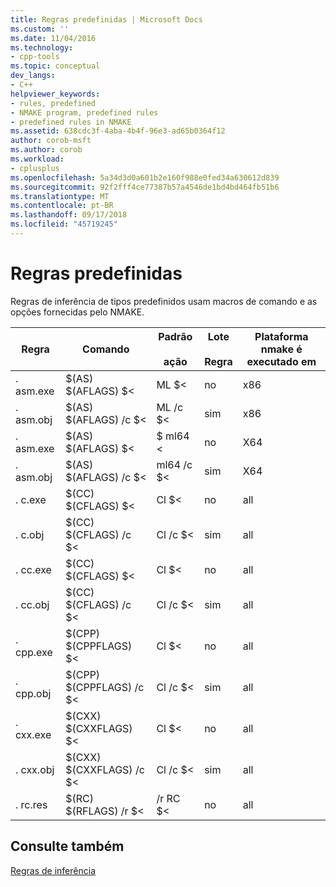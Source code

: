 ```yaml
---
title: Regras predefinidas | Microsoft Docs
ms.custom: ''
ms.date: 11/04/2016
ms.technology:
- cpp-tools
ms.topic: conceptual
dev_langs:
- C++
helpviewer_keywords:
- rules, predefined
- NMAKE program, predefined rules
- predefined rules in NMAKE
ms.assetid: 638cdc3f-4aba-4b4f-96e3-ad65b0364f12
author: corob-msft
ms.author: corob
ms.workload:
- cplusplus
ms.openlocfilehash: 5a34d3d0a601b2e160f988e0fed34a630612d839
ms.sourcegitcommit: 92f2fff4ce77387b57a4546de1bd4bd464fb51b6
ms.translationtype: MT
ms.contentlocale: pt-BR
ms.lasthandoff: 09/17/2018
ms.locfileid: "45719245"
---
```

# <a name="predefined-rules"></a>Regras predefinidas

Regras de inferência de tipos predefinidos usam macros de comando e as opções fornecidas pelo NMAKE.

|Regra|Comando|Padrão<br /><br /> ação|Lote<br /><br /> Regra|Plataforma nmake é executado em|
|----------|-------------|------------------------|--------------------|----------------------------|
|. asm.exe|$(AS) $(AFLAGS) $&LT;|ML $<|no|x86|
|. asm.obj|$(AS) $(AFLAGS) /c $<|ML /c $<|sim|x86|
|. asm.exe|$(AS) $(AFLAGS) $&LT;|$ ml64 <|no|X64|
|. asm.obj|$(AS) $(AFLAGS) /c $<|ml64 /c $<|sim|X64|
|. c.exe|$(CC) $(CFLAGS) $&LT;|Cl $<|no|all|
|. c.obj|$(CC) $(CFLAGS) /c $<|Cl /c $<|sim|all|
|. cc.exe|$(CC) $(CFLAGS) $&LT;|Cl $<|no|all|
|. cc.obj|$(CC) $(CFLAGS) /c $<|Cl /c $<|sim|all|
|. cpp.exe|$(CPP) $(CPPFLAGS) $&LT;|Cl $<|no|all|
|. cpp.obj|$(CPP) $(CPPFLAGS) /c $<|Cl /c $<|sim|all|
|. cxx.exe|$(CXX) $(CXXFLAGS) $&LT;|Cl $<|no|all|
|. cxx.obj|$(CXX) $(CXXFLAGS) /c $<|Cl /c $<|sim|all|
|. rc.res|$(RC) $(RFLAGS) /r $<|/r RC $<|no|all|

## <a name="see-also"></a>Consulte também

[Regras de inferência](../build/inference-rules.md)
